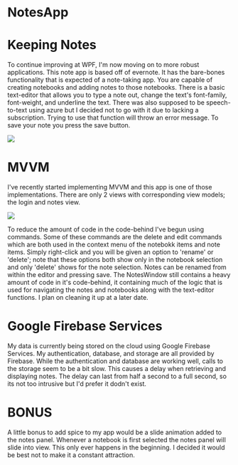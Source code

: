 # NotesApp
<h1>Keeping Notes</h1>
<p>
To continue improving at WPF, I'm now moving on to more robust applications. This note app is based off of evernote.
It has the bare-bones functionality that is expected of a note-taking app. You are capable of creating notebooks and adding notes to those notebooks.
There is a basic text-editor that allows you to type a note out, change the text's font-family, font-weight, and underline the text. There was also supposed
to be speech-to-text using azure but I decided not to go with it due to lacking a subscription. Trying to use that function will throw an error message.
To save your note you press the save button.
</p>

<img src="https://user-images.githubusercontent.com/88408654/197054156-f0074eb5-b2e3-4a5c-87d3-36b8dbe1c57f.PNG"/>

<h1>MVVM</h1>
<p>
I've recently started implementing MVVM and this app is one of those implementations. There are only 2 views with corresponding view models; the login and notes view.
</p>

<img src="https://user-images.githubusercontent.com/88408654/197054176-9702bf62-e546-4c34-ac5f-985f6a5c96a3.PNG"/>

<p>
To reduce the amount of code in the code-behind I've begun using commands. Some of these commands are the delete and edit commands which are both used in the context
menu of the notebokk items and note items. Simply right-click and you will be given an option to 'rename' or 'delete'; note that these options both show only in the notebook 
selection and only 'delete' shows for the note selection. Notes can be renamed from within the editor and pressing save. The NotesWindow still contains a heavy amount 
of code in it's code-behind, it containing much of the logic that is used for navigating the notes and notebooks along with the text-editor functions. 
I plan on cleaning it up at a later date.
</p>

<h1>Google Firebase Services</h1>
<p>
My data is currently being stored on the cloud using Google Firebase Services. My authentication, database, and storage are all provided by Firebase. While the
authentication and database are working well, calls to the storage seem to be a bit slow. This causes a delay when retrieving and displaying notes. The delay can last
from half a second to a full second, so its not too intrusive but I'd prefer it dodn't exist.
</p>

<h1>BONUS</h1>
<p>
A little bonus to add spice to my app would be a slide animation added to the notes panel. Whenever a notebook is first selected the notes panel will slide into view.
This only ever happens in the beginning. I decided it would be best not to make it a constant attraction.
</p>
